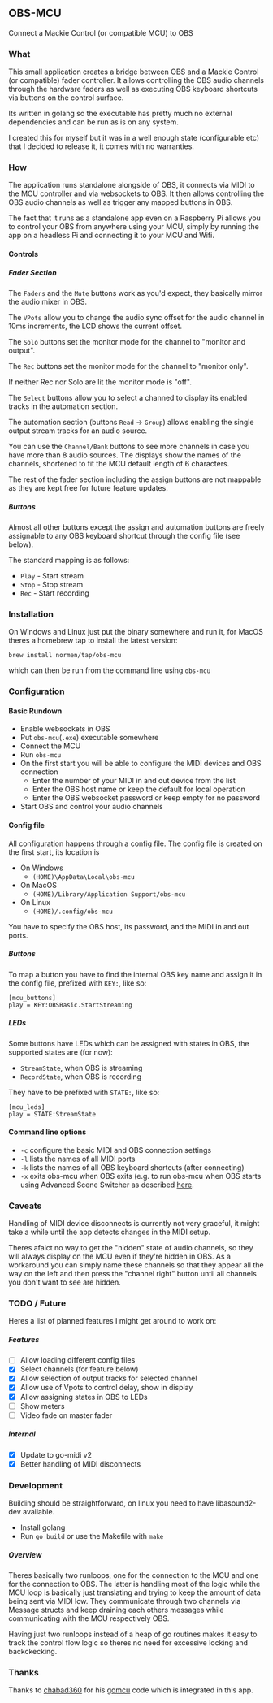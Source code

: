 ## OBS-MCU

Connect a Mackie Control (or compatible MCU) to OBS

### What

This small application creates a bridge between OBS and a Mackie Control (or compatible) fader controller. It allows controlling the OBS audio channels through the hardware faders as well as executing OBS keyboard shortcuts via buttons on the control surface.

Its written in golang so the executable has pretty much no external dependencies and can be run as is on any system.

I created this for myself but it was in a well enough state (configurable etc) that I decided to release it, it comes with no warranties.

### How

The application runs standalone alongside of OBS, it connects via MIDI to the MCU controller and via websockets to OBS. It then allows controlling the OBS audio channels as well as trigger any mapped buttons in OBS.

The fact that it runs as a standalone app even on a Raspberry Pi allows you to control your OBS from anywhere using your MCU, simply by running the app on a headless Pi and connecting it to your MCU and Wifi.

#### Controls

##### Fader Section

The `Faders` and the `Mute` buttons work as you'd expect, they basically mirror the audio mixer in OBS.

The `VPots` allow you to change the audio sync offset for the audio channel in 10ms increments, the LCD shows the current offset.

The `Solo` buttons set the monitor mode for the channel to "monitor and output".

The `Rec` buttons set the monitor mode for the channel to "monitor only".

If neither Rec nor Solo are lit the monitor mode is "off".

The `Select` buttons allow you to select a channed to display its enabled tracks in the automation section.

The automation section (buttons `Read` -> `Group`) allows enabling the single output stream tracks for an audio source.

You can use the `Channel/Bank` buttons to see more channels in case you have more than 8 audio sources. The displays show the names of the channels, shortened to fit the MCU default length of 6 characters.

The rest of the fader section including the assign buttons are not mappable as they are kept free for future feature updates.

##### Buttons

Almost all other buttons except the assign and automation buttons are freely assignable to any OBS keyboard shortcut through the config file (see below).

The standard mapping is as follows:

- `Play` - Start stream
- `Stop` - Stop stream
- `Rec` - Start recording

### Installation

On Windows and Linux just put the binary somewhere and run it, for MacOS theres a homebrew tap to install the latest version:

`brew install normen/tap/obs-mcu`

which can then be run from the command line using `obs-mcu`

### Configuration

#### Basic Rundown

- Enable websockets in OBS
- Put `obs-mcu`(`.exe`) executable somewhere
- Connect the MCU
- Run `obs-mcu`
- On the first start you will be able to configure the MIDI devices and OBS connection
  - Enter the number of your MIDI in and out device from the list
  - Enter the OBS host name or keep the default for local operation
  - Enter the OBS websocket password or keep empty for no password
- Start OBS and control your audio channels

#### Config file

All configuration happens through a config file. The config file is created on the first start, its location is

- On Windows
  - `(HOME)\AppData\Local\obs-mcu`
- On MacOS
  - `(HOME)/Library/Application Support/obs-mcu`
- On Linux
  - `(HOME)/.config/obs-mcu`

You have to specify the OBS host, its password, and the MIDI in and out ports.

##### Buttons

To map a button you have to find the internal OBS key name and assign it in the config file, prefixed with `KEY:`, like so:

```
[mcu_buttons]
play = KEY:OBSBasic.StartStreaming
```

##### LEDs

Some buttons have LEDs which can be assigned with states in OBS, the supported states are (for now):

- `StreamState`, when OBS is streaming
- `RecordState`, when OBS is recording

They have to be prefixed with `STATE:`, like so:

```
[mcu_leds]
play = STATE:StreamState
```

#### Command line options

- `-c` configure the basic MIDI and OBS connection settings
- `-l` lists the names of all MIDI ports
- `-k` lists the names of all OBS keyboard shortcuts (after connecting)
- `-x` exits obs-mcu when OBS exits (e.g. to run obs-mcu when OBS starts using Advanced Scene Switcher as described [here](https://github.com/WarmUpTill/SceneSwitcher/wiki/Start-other-programs-when-starting-OBS).

### Caveats

Handling of MIDI device disconnects is currently not very graceful, it might take a while until the app detects changes in the MIDI setup.

Theres afaict no way to get the "hidden" state of audio channels, so they will always display on the MCU even if they're hidden in OBS. As a workaround you can simply name these channels so that they appear all the way on the left and then press the "channel right" button until all channels you don't want to see are hidden.

### TODO / Future

Heres a list of planned features I might get around to work on:

##### Features

- [ ] Allow loading different config files
- [X] Select channels (for feature below)
- [X] Allow selection of output tracks for selected channel
- [x] Allow use of Vpots to control delay, show in display
- [X] Allow assigning states in OBS to LEDs
- [ ] Show meters
- [ ] Video fade on master fader

##### Internal

- [x] Update to go-midi v2
- [x] Better handling of MIDI disconnects

### Development

Building should be straightforward, on linux you need to have libasound2-dev available.

- Install golang
- Run `go build` or use the Makefile with `make`

##### Overview

Theres basically two runloops, one for the connection to the MCU and one for the connection to OBS. The latter is handling most of the logic while the MCU loop is basically just translating and trying to keep the amount of data being sent via MIDI low. They communicate through two channels via Message structs and keep draining each others messages while communicating with the MCU respectively OBS.

Having just two runloops instead of a heap of go routines makes it easy to track the control flow logic so theres no need for excessive locking and backckecking.

### Thanks

Thanks to [chabad360](https://github.com/chabad360) for his [gomcu](https://github.com/chabad360/gomcu) code which is integrated in this app.
